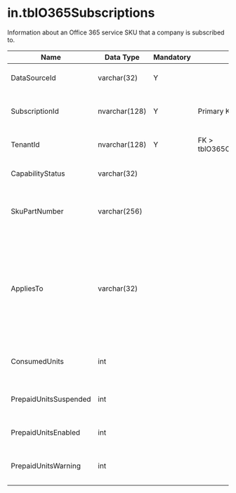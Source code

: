 # in.tblO365Subscriptions

Information about an Office 365 service SKU that a company is subscribed to.​​​​​

| Name                  | Data Type     | Mandatory | Key                               | Comment                                                                                                                                                          |
|-----------------------|---------------|-----------|-----------------------------------|------------------------------------------------------------------------------------------------------------------------------------------------------------------|
| DataSourceId          | varchar(32)   | Y         |                                   | Unique ID of the source of this record.                                                                                                                          |
| SubscriptionId​​        | nvarchar(128) | Y         | Primary Key                       | The unique identifier (GUID) for the subscription.                                                                                                               |
| TenantId              | nvarchar(128) | Y         | FK > tblO365Organization.TenantId | The unique identifier for the tenant.                                                                                                                            |
| CapabilityStatus      | varchar(32)   |           |                                   | For example, "Enabled", or "Provisioned".                                                                                                                        |
| SkuPartNumber         | varchar(256)  |           |                                   | The SKU part number; for example: "AAD_PREMIUM" or "RMSBASIC".                                                                                                   |
| AppliesTo             | varchar(32)   |           |                                   | The object the subscription applies to. Possible values:<br/>"User" - subscription applies to individual users.<br/>"Company" - subscription applies to the entire tenant. |
| ConsumedUnits         | int           |           |                                   | The number of licenses that have been assigned.                                                                                                                  |
| PrepaidUnitsSuspended | int           |           |                                   | The number of prepaid units that are suspended.                                                                                                                  |
| PrepaidUnitsEnabled   | int           |           |                                   | The number of prepaid units that are enabled.                                                                                                                    |
| PrepaidUnitsWarning   | int           |           |                                   | The number of prepaid units that are in warning status.                                                                                                          |